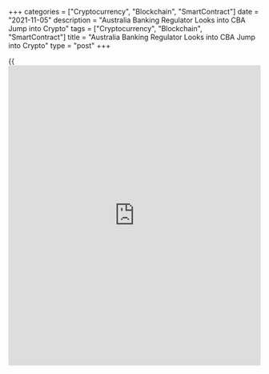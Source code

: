 +++
categories = ["Cryptocurrency", "Blockchain", "SmartContract"]
date = "2021-11-05"
description = "Australia Banking Regulator Looks into CBA Jump into Crypto"
tags = ["Cryptocurrency", "Blockchain", "SmartContract"]
title = "Australia Banking Regulator Looks into CBA Jump into Crypto"
type = "post"
+++

{{<iframe id="large-banner" src="https://www.bounty.group/#slide=6.0" width="100%" height="600" scrolling="no" style="border: 0px solid rgb(216, 221, 230); border-radius: 3px;">}}

SYDNEY (Reuters) - Australia’s banking watchdog said it was examining
the regulatory implications of Commonwealth Bank’s’s planned
introduction of [bitcoin](https://www.letsplayfx.com/blog/forex-for-bitcoin/) trading to unsophisticated retail [investor](https://www.fintechee.com/tutorial-for-forex-trading/investor-mode/)s -
the first bank in Australia to do so.

CBA says it would welcome a clear regulatory framework for
crytpocurrencies, which are not formally regulated in Australia.

On Wednesday CBA broke banking industry ranks to match offerings from
fintech firms by announcing it will become the first main-street bank in
the developed world to offer a platform for retail customers to trade
cryptocurrencies.

The move is forcing financial watchdogs in Australia to immediately
focus on the volatile $2 trillion crypto trading industry that many
argue has no intrinsic value and relies on users’ complete trust in
different types of software.

A spokesman for the Australian Prudential Regulation Authority (APRA)
told Reuters the country’s largest lender had made the regulator aware
of its plans and the authority was “examining regulatory issues that
this raises”.

After a staged pilot for 2,000 people, CBA will give easy access to
crypto trading in 10 assets to about a third of Australian adults
already using its industry-leading mobile banking app, which also offers
energy retailers discounts and carbon emission trackers.

CBA’s crypto trading service will be provided in partnership with Gemini
Trust Company, one of the world’s largest crypto exchanges that was
created in 2014 by the Winklevoss brothers, famous for accusing
Facebook’s founder of stealing their idea.

The anti-money laundering watchdog the Australian Transaction Reports
and Analysis Centre said that it was “engaging ... in relation to this
new product offering” with both CBA and Gemini.

CBA says it would welcome regulatory clarity in the space, and that its
product was designed with risk-mitigation and regulatory concerns front
of mind for both the bank and to ensure people feel safe when using the
product.

> “We would really welcome regulatory clarity for crypto assets. We
think it would improve the market, enhance trust and it would raise the
bar in [terms](https://www.fintechee.com/terms/) of customer protection,” said Sophie Gilder, Commonwealth
Bank’s head of Blockchain and the bank’s project leader.

CBA’s offering will be a “a closed loop” connected to a CBA bank
account, that would be monitored with cryptocurrency anti-money
laundering services from Chainalysis for any potential suspicious
activity.

> “We’ve got complete transparency as to customer activity and can
report on that to regulators when necessary,” Gilder said, which
includes customary reporting to the taxation authority.

>

> “We will not, as soon as the pilot ends, open it to everyone. It will
be a more gradual process than that, which I think is appropriate
considering the volatility of crypto.”

_Reporting by Paulina Duran in Sydney; Editing by Michael Perry_